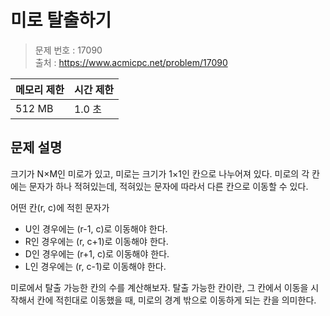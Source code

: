 # 미로 탈출하기

> 문제 번호 : 17090  
> 출처 : https://www.acmicpc.net/problem/17090

| 메모리 제한 | 시간 제한 |
|--------|-------|
| 512 MB | 1.0 초 |

## 문제 설명

<p>크기가 N×M인 미로가 있고, 미로는 크기가 1×1인 칸으로 나누어져 있다. 미로의 각 칸에는 문자가 하나 적혀있는데, 적혀있는 문자에 따라서 다른 칸으로 이동할 수 있다.</p>
<p>어떤 칸(r, c)에 적힌 문자가</p>
<ul>
 <li>U인 경우에는 (r-1, c)로 이동해야 한다.</li>
 <li>R인 경우에는 (r, c+1)로 이동해야 한다.</li>
 <li>D인 경우에는 (r+1, c)로 이동해야 한다.</li>
 <li>L인 경우에는 (r, c-1)로 이동해야 한다.</li>
</ul>
<p>미로에서 탈출 가능한 칸의 수를 계산해보자. 탈출 가능한 칸이란, 그 칸에서 이동을 시작해서 칸에 적힌대로 이동했을 때,&nbsp;미로의 경계 밖으로 이동하게 되는 칸을 의미한다.</p>

